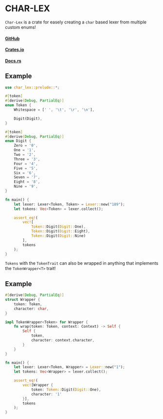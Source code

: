 # CHAR-LEX

`Char-Lex` is a crate for easely creating a `char` based lexer from multiple custom enums!

#### [GitHub](https://github.com/Lukas3674/char-lex)
#### [Crates.io](https://crates.io/crates/char-lex)
#### [Docs.rs](https://docs.rs/char-lex/)

## Example

```rust
use char_lex::prelude::*;

#[token]
#[derive(Debug, PartialEq)]
enum Token {
    Whitespace = [' ', '\t', '\r', '\n'],

    Digit(Digit),
}

#[token]
#[derive(Debug, PartialEq)]
enum Digit {
    Zero = '0',
    One = '1',
    Two = '2',
    Three = '3',
    Four = '4',
    Five = '5',
    Six = '6',
    Seven = '7',
    Eight = '8',
    Nine = '9',
}

fn main() {
    let lexer: Lexer<Token, Token> = Lexer::new("189");
    let tokens: Vec<Token> = lexer.collect();

    assert_eq!(
        vec![
            Token::Digit(Digit::One),
            Token::Digit(Digit::Eight),
            Token::Digit(Digit::Nine)
        ],
        tokens
    );
}
```

`Tokens` with the `TokenTrait` can also be wrapped in anything that implements the `TokenWrapper<T>` trait!

## Example

```rust
#[derive(Debug, PartialEq)]
struct Wrapper {
    token: Token,
    character: char,
}

impl TokenWrapper<Token> for Wrapper {
    fn wrap(token: Token, context: Context) -> Self {
        Self {
            token,
            character: context.character,
        }
    }
}

fn main() {
    let lexer: Lexer<Token, Wrapper> = Lexer::new("1");
    let tokens: Vec<Wrapper> = lexer.collect();

    assert_eq!(
        vec![Wrapper {
            token: Token::Digit(Digit::One),
            character: '1'
        }],
        tokens
    );
}
```
